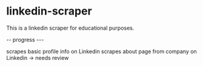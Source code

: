 # linkedin-scraper

This is a linkedin scraper for educational purposes.

-- progress ---

scrapes basic profile info on Linkedin
scrapes about page from company on Linkedin -> needs review
